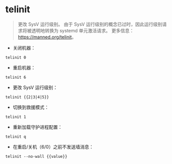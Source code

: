 # telinit

> 更改 SysV 运行级别。
> 由于 SysV 运行级别的概念已过时，因此运行级别请求将被透明地转换为 systemd 单元激活请求。
> 更多信息：<https://manned.org/telinit>。

- 关闭机器：

`telinit 0`

- 重启机器：

`telinit 6`

- 更改 SysV 运行级别：

`telinit {{2|3|4|5}}`

- 切换到救援模式：

`telinit 1`

- 重新加载守护进程配置：

`telinit q`

- 在重启/关机（6/0）之前不发送墙消息：

`telinit --no-wall {{value}}`